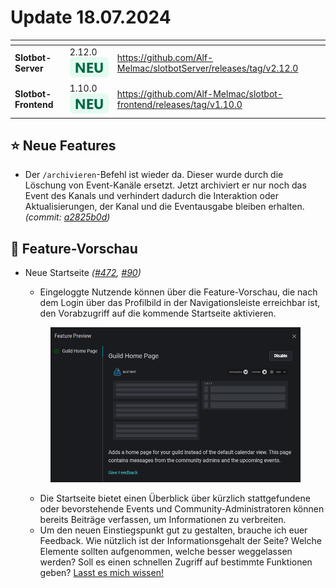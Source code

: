 # Update 18.07.2024

<table data-card-size="large" data-view="cards"><thead><tr><th></th><th></th><th data-hidden data-card-target data-type="content-ref"></th></tr></thead><tbody><tr><td><strong>Slotbot-Server</strong></td><td>2.12.0 <img src="../../.gitbook/assets/Badge-New.png" alt="Neu" data-size="line"></td><td><a href="https://github.com/Alf-Melmac/slotbotServer/releases/tag/v2.12.0">https://github.com/Alf-Melmac/slotbotServer/releases/tag/v2.12.0</a></td></tr><tr><td><strong>Slotbot-Frontend</strong></td><td>1.10.0 <img src="../../.gitbook/assets/Badge-New.png" alt="Neu" data-size="line"></td><td><a href="https://github.com/Alf-Melmac/slotbot-frontend/releases/tag/v1.10.0">https://github.com/Alf-Melmac/slotbot-frontend/releases/tag/v1.10.0</a></td></tr></tbody></table>

## ⭐ Neue Features

* Der `/archivieren`-Befehl ist wieder da. Dieser wurde durch die Löschung von Event-Kanäle ersetzt. Jetzt archiviert er nur noch das Event des Kanals und verhindert dadurch die Interaktion oder Aktualisierungen, der Kanal und die Eventausgabe bleiben erhalten. _(commit:_ [_a2825b0d_](https://github.com/Alf-Melmac/slotbotServer/commit/a2825b0db067de3a2c01ed504b58e08233712ae4)_)_

## 🔮 Feature-Vorschau

*   Neue Startseite _(_[_#472_](https://github.com/Alf-Melmac/slotbot-frontend/pull/472)_,_ [_#90_](https://github.com/Alf-Melmac/slotbotServer/pull/90)_)_

    * Eingeloggte Nutzende können über die Feature-Vorschau, die nach dem Login über das Profilbild in der Navigationsleiste erreichbar ist, den Vorabzugriff auf die kommende Startseite aktivieren.

    <figure><img src="../../.gitbook/assets/Changelog-180724.png" alt=""><figcaption></figcaption></figure>

    * Die Startseite bietet einen Überblick über kürzlich stattgefundene oder bevorstehende Events und Community-Administratoren können bereits Beiträge verfassen, um Informationen zu verbreiten.
    * Um den neuen Einstiegspunkt gut zu gestalten, brauche ich euer Feedback. Wie nützlich ist der Informationsgehalt der Seite? Welche Elemente sollten aufgenommen, welche besser weggelassen werden? Soll es einen schnellen Zugriff auf bestimmte Funktionen geben? [Lasst es mich wissen!](https://discord.gg/HSkgZNhfNK)
